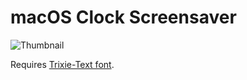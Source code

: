 # macOS Clock Screensaver

![Thumbnail](https://raw.githubusercontent.com/claudiob/time/master/thumbnail%402x.png)

Requires [Trixie-Text font](https://www.dafontfree.net/freefonts-trixie-text-f26434.htm).